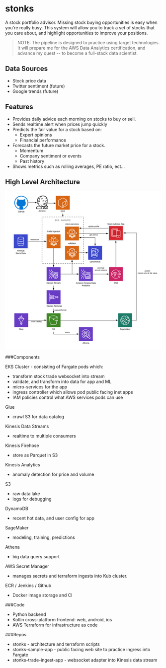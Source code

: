 # stonks 
A stock portfolio advisor. Missing stock buying opportunities is easy when you're really busy. This system will allow you to track a set of stocks that you care about, and highlight opportunities to improve your positions.

> NOTE: 
The pipeline is designed to practice using target technologies. It will prepare me for the AWS Data Analytics certification, and advance my quest -- to become a full-stack data scientist.

## Data Sources
* Stock price data
* Twitter sentiment (future)
* Google trends (future)

## Features
* Provides daily advice each morning on stocks to buy or sell.
* Sends realtime alert when prices jump quickly
* Predicts the fair value for a stock based on:
    * Expert opinions
    * Financial performance 
* Forecasts the future market price for a stock.
    * Momentum
    * Company sentiment or events
    * Past history
* Shows metrics such as rolling averages, PE ratio, ect...

## High Level Architecture
![High Level](docs//stonks-high-level-architecture.png?raw=true "High Level Architecture")

###Components

EKS Cluster - consisting of Fargate pods which:
* transform stock trade websocket into stream
* validate, and transform into data for app and ML
* micro-services for the app
* ingress controller which allows pod public facing inet apps 
* IAM policies control what AWS services pods can use

Glue 
* crawl S3 for data catalog

Kinesis Data Streams
* realtime to multiple consumers

Kinesis Firehose
* store as Parquet in S3

Kinesis Analytics
* anomaly detection for price and volume

S3
* raw data lake
* logs for debugging 

DynamoDB
* recent hot data, and user config for app

SageMaker
* modeling, training, predictions

Athena 
* big data query support 

AWS Secret Manager 
* manages secrets and terraform ingests into Kub cluster.

ECR / Jenkins / Github
* Docker image storage and CI

###Code
* Python backend
* Kotlin cross-platform frontend: web, android, ios
* AWS Terraform for infrastructure as code

###Repos
* stonks - architecture and terraform scripts
* stonks-sample-app - public facing web site to practice ingress into Fargate
* stonks-trade-ingest-app - websocket adapter into Kinesis data stream
